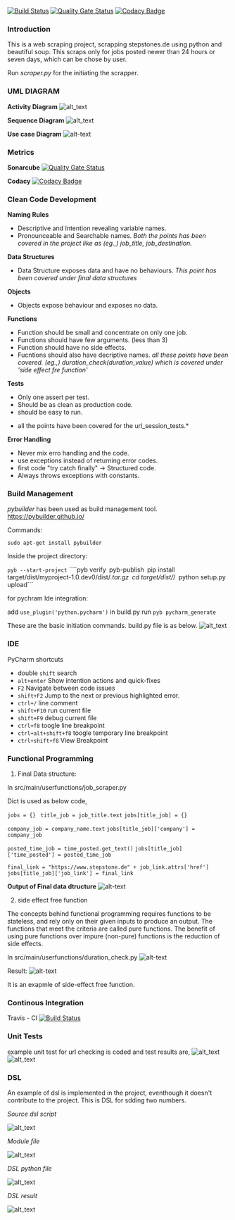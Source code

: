[![Build Status](https://travis-ci.org/iramshiv/ase_scraper.svg?branch=master)](https://travis-ci.org/iramshiv/ase_scraper)
[![Quality Gate Status](https://sonarcloud.io/api/project_badges/measure?project=iramshiv_ase_scraper&metric=alert_status)](https://sonarcloud.io/dashboard?id=iramshiv_ase_scraper)
[![Codacy Badge](https://api.codacy.com/project/badge/Grade/f83a1ffaa6964bfaa4d52be6cf2e1245)](https://www.codacy.com/manual/iramshiv/ase_scraper?utm_source=github.com&amp;utm_medium=referral&amp;utm_content=iramshiv/ase_scraper&amp;utm_campaign=Badge_Grade)

### Introduction
This is a web scraping project, scrapping stepstones.de using python and beautiful soup. This scraps only for jobs posted newer than 24 hours or seven days, which can be chose by user.

Run *scraper.py* for the initiating the scrapper.

### UML DIAGRAM

**Activity Diagram**
![alt_text](https://github.com/iramshiv/ase_scraping/blob/master/activity.jpg)

**Sequence Diagram**
![alt_text](https://github.com/iramshiv/ase_scraping/blob/master/Sequence.jpg)

**Use case Diagram**
![alt-text](https://github.com/iramshiv/ase_scraping/blob/master/usecase.jpg)

### Metrics
**Sonarcube**
[![Quality Gate Status](https://sonarcloud.io/api/project_badges/measure?project=iramshiv_ase_scraper&metric=alert_status)](https://sonarcloud.io/dashboard?id=iramshiv_ase_scraper)

**Codacy**
[![Codacy Badge](https://api.codacy.com/project/badge/Grade/f83a1ffaa6964bfaa4d52be6cf2e1245)](https://www.codacy.com/manual/iramshiv/ase_scraper?utm_source=github.com&amp;utm_medium=referral&amp;utm_content=iramshiv/ase_scraper&amp;utm_campaign=Badge_Grade)

### Clean Code Development

**Naming Rules**
- Descriptive and Intention revealing variable names. 
- Pronounceable and Searchable names.
*Both the points has been covered in the project like as (eg.,) job_title, job_destination.*

**Data Structures**
- Data Structure exposes data and have no behaviours.
*This point has been covered under final data structures*

**Objects**
- Objects expose behaviour and exposes no data.

**Functions**
- Function should be small and concentrate on only one job.
- Functions should have few arguments. (less than 3)
- Function should have no side effects.
- Fucntions should also have decriptive names.
*all these points have been covered. (eg.,) duration_check(duration_value) which is covered under 'side effect fre function'*

**Tests**
- Only one assert per test.
- Should be as clean as production code.
- should be easy to run.
* all the points have been covered for the url_session_tests.*

**Error Handling**
- Never mix erro handling and the code.
- use exceptions instead of returning error codes.
- first code "try catch finally" -> Structured code.
- Always throws exceptions with constants.

### Build Management
*pybuilder* has been used as build management tool. <https://pybuilder.github.io/>

Commands:

```sudo apt-get install pybuilder```

Inside the project directory:

```pyb --start-project```
````pyb verify```
```pyb-publish```
```pip install target/dist/myproject-1.0.dev0/dist/*.tar.gz```
```cd target/dist/*/```
```python setup.py upload```

for pychram Ide integration: 

add ```use_plugin('python.pycharm')``` in build.py
run ```pyb pycharm_generate```

These are the basic initiation commands.
build.py file is as below.
![alt_text](https://github.com/iramshiv/ase_scraper/blob/master/images/pybuilder.jpg)

### IDE
PyCharm shortcuts

- double ```shift``` search
- ```alt+enter``` Show intention actions and quick-fixes
- ```F2``` Navigate between code issues
- ```shift+F2``` Jump to the next or previous highlighted error.
- ```ctrl+/``` line comment
- ```shift+F10``` run current file
- ```shift+F9``` debug current file
- ```ctrl+f8``` toogle line breakpoint
- ```ctrl+alt+shift+f8``` toogle temporary line breakpoint
- ```ctrl+shift+f8``` View Breakpoint

### Functional Programming

1. Final Data structure:

In src/main/userfunctions/job_scraper.py

Dict is used as below code,

```jobs = {} ```
```title_job = job_title.text```
```jobs[title_job] = {}```
    
 ```company_job = company_name.text```
 ```jobs[title_job]['company'] = company_job```
    
```posted_time_job = time_posted.get_text()```
```jobs[title_job]['time_posted'] = posted_time_job```
   
```final_link = "https://www.stepstone.de" + job_link.attrs['href']```
```jobs[title_job]['job_link'] = final_link```

**Output of Final data dtructure**
![alt-text](https://github.com/iramshiv/ase_scraping/blob/master/finalDS.jpg)

2. side effect free function

The concepts behind functional programming requires functions to be stateless, and rely only on their given inputs to produce an output. The functions that meet the criteria are called pure functions. The benefit of using pure functions over impure (non-pure) functions is the reduction of side effects.

In src/main/userfunctions/duration_check.py
![alt-text](https://github.com/iramshiv/ase_scraping/blob/master/freefunction.jpg)

Result:
![alt-text](https://github.com/iramshiv/ase_scraping/blob/master/resultfreefunction.jpg)

It is an exapmle of side-effect free function.

### Continous Integration
Travis - CI
[![Build Status](https://travis-ci.org/iramshiv/ase_scraper.svg?branch=master)](https://travis-ci.org/iramshiv/ase_scraper)

### Unit Tests

example unit test for url checking is coded and test results are,
![alt_text](https://github.com/iramshiv/ase_scraper/blob/master/images/utest.jpg)
![alt_text](https://github.com/iramshiv/ase_scraper/blob/master/images/testresult.jpg)

### DSL

An example of dsl is implemented in the project, eventhough it doesn't contribute to the project.
This is DSL for sdding two numbers.

*Source dsl script*

![alt_text](https://github.com/iramshiv/ase_scraper/blob/master/images/srcdsl.jpg)

*Module file*

![alt_text](https://github.com/iramshiv/ase_scraper/blob/master/images/moduledsl.jpg)

*DSL python file*

![alt_text](https://github.com/iramshiv/ase_scraper/blob/master/images/dslpy.jpg)

*DSL result*

![alt_text](https://github.com/iramshiv/ase_scraper/blob/master/images/resultdsl.jpg)
